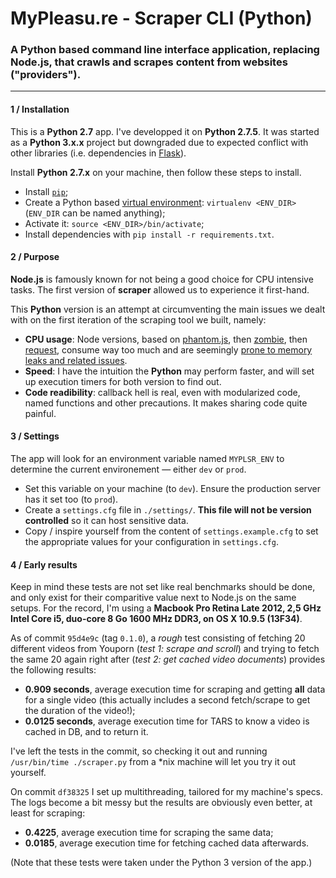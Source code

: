 MyPleasu.re - Scraper CLI (Python)
=================================

### A Python based command line interface application, replacing Node.js, that crawls and scrapes content from websites ("providers").

---

#### 1 / Installation

This is a **Python 2.7** app. I've developped it on **Python 2.7.5**. It was started as a **Python 3.x.x** project but downgraded due to expected conflict with other libraries (i.e. dependencies in [Flask](flask.pocoo.org/docs/0.10/python3/#python3-support)).

Install **Python 2.7.x** on your machine, then follow these steps to install.

- Install [`pip`](https://pip.pypa.io/en/latest/installing.html);
- Create a Python based [virtual environment](http://docs.python-guide.org/en/latest/dev/virtualenvs/): `virtualenv <ENV_DIR>` (`ENV_DIR` can be named anything);
- Activate it: `source <ENV_DIR>/bin/activate`;
- Install dependencies with `pip install -r requirements.txt`.

#### 2 / Purpose

**Node.js** is famously known for not being a good choice for CPU intensive tasks. The first version of **scraper** allowed us to experience it first-hand.

This **Python** version is an attempt at circumventing the main issues we dealt with on the first iteration of the scraping tool we built, namely:

- **CPU usage**: Node versions, based on [phantom.js](https://github.com/ariya/phantomjs), then [zombie](http://zombie.labnotes.org/), then [request](https://github.com/request/request), consume way too much and are seemingly [prone to memory leaks and related issues](https://www.google.fr/webhp?sourceid=chrome-instant&ion=1&espv=2&ie=UTF-8#safe=off&q=phantomjs%20memory%20leak).
- **Speed**: I have the intuition the **Python** may perform faster, and will set up execution timers for both version to find out.
- **Code readibility**: callback hell is real, even with modularized code, named functions and other precautions. It makes sharing code quite painful.

#### 3 / Settings

The app will look for an environment variable named `MYPLSR_ENV` to determine the current environement — either `dev` or `prod`.

- Set this variable on your machine (to `dev`). Ensure the production server has it set too (to `prod`).
- Create a `settings.cfg` file in `./settings/`. **This file will not be version controlled** so it can host sensitive data.
- Copy / inspire yourself from the content of `settings.example.cfg` to set the appropriate values for your configuration in `settings.cfg`.

#### 4 / Early results

Keep in mind these tests are not set like real benchmarks should be done, and only exist for their comparitive value next to Node.js on the same setups.
For the record, I'm using a **Macbook Pro Retina Late 2012, 2,5 GHz Intel Core i5, duo-core 8 Go 1600 MHz DDR3, on OS X 10.9.5 (13F34)**.

As of commit `95d4e9c` (tag `0.1.0`), a _rough_ test consisting of fetching 20 different videos from Youporn (_test 1: scrape and scroll_) and trying to fetch the same 20 again right after (_test 2: get cached video documents_) provides the following results:

- **0.909 seconds**, average execution time for scraping and getting **all** data for a single video (this actually includes a second fetch/scrape to get the duration of the video!);
- **0.0125 seconds**, average execution time for TARS to know a video is cached in DB, and to return it.

I've left the tests in the commit, so checking it out and running `/usr/bin/time ./scraper.py` from a *nix machine will let you try it out yourself.

On commit `df38325` I set up multithreading, tailored for my machine's specs. The logs become a bit messy but the results are obviously even better, at least for scraping:

- **0.4225**, average execution time for scraping the same data;
- **0.0185**, average execution time for fetching cached data afterwards.

(Note that these tests were taken under the Python 3 version of the app.)

